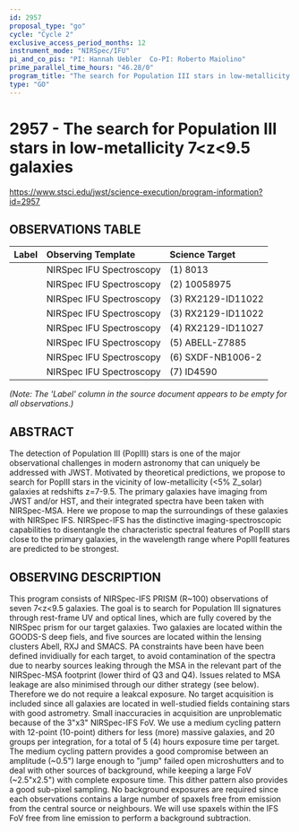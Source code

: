 ```yaml
---
id: 2957
proposal_type: "go"
cycle: "Cycle 2"
exclusive_access_period_months: 12
instrument_mode: "NIRSpec/IFU"
pi_and_co_pis: "PI: Hannah Uebler  Co-PI: Roberto Maiolino"
prime_parallel_time_hours: "46.28/0"
program_title: "The search for Population III stars in low-metallicity 7<z<9.5 galaxies"
type: "GO"
---
```

# 2957 - The search for Population III stars in low-metallicity 7<z<9.5 galaxies
https://www.stsci.edu/jwst/science-execution/program-information?id=2957
## OBSERVATIONS TABLE
| Label | Observing Template       | Science Target      |
| :---- | :----------------------- | :------------------ |
|       | NIRSpec IFU Spectroscopy | (1) 8013            |
|       | NIRSpec IFU Spectroscopy | (2) 10058975        |
|       | NIRSpec IFU Spectroscopy | (3) RX2129-ID11022  |
|       | NIRSpec IFU Spectroscopy | (3) RX2129-ID11022  |
|       | NIRSpec IFU Spectroscopy | (4) RX2129-ID11027  |
|       | NIRSpec IFU Spectroscopy | (5) ABELL-Z7885     |
|       | NIRSpec IFU Spectroscopy | (6) SXDF-NB1006-2   |
|       | NIRSpec IFU Spectroscopy | (7) ID4590          |

*(Note: The 'Label' column in the source document appears to be empty for all observations.)*

## ABSTRACT

The detection of Population III (PopIII) stars is one of the major observational challenges in modern astronomy that can uniquely be addressed with JWST. Motivated by theoretical predictions, we propose to search for PopIII stars in the vicinity of low-metallicity (<5% Z_solar) galaxies at redshifts z=7-9.5. The primary galaxies have imaging from JWST and/or HST, and their integrated spectra have been taken with NIRSpec-MSA. Here we propose to map the surroundings of these galaxies with NIRSpec IFS. NIRSpec-IFS has the distinctive imaging-spectroscopic capabilities to disentangle the characteristic spectral features of PopIII stars close to the primary galaxies, in the wavelength range where PopIII features are predicted to be strongest.

## OBSERVING DESCRIPTION

This program consists of NIRSpec-IFS PRISM (R~100) observations of seven 7<z<9.5 galaxies. The goal is to search for Population III signatures through rest-frame UV and optical lines, which are fully covered by the NIRSpec prism for our target galaxies.
Two galaxies are located within the GOODS-S deep fiels, and five sources are located within the lensing clusters Abell, RXJ and SMACS.
PA constraints have been have been defined invidiually for each target, to avoid contamination of the spectra due to nearby sources leaking through the MSA in the relevant part of the NIRSpec-MSA footprint (lower third of Q3 and Q4). Issues related to MSA leakage are also minimised through our dither strategy (see below). Therefore we do not require a leakcal exposure.
No target acquisition is included since all galaxies are located in well-studied fields containing stars with good astrometry. Small inaccuracies in acquisition are unproblematic because of the 3"x3" NIRSpec-IFS FoV.
We use a medium cycling pattern with 12-point (10-point) dithers for less (more) massive galaxies, and 20 groups per integration, for a total of 5 (4) hours exposure time per target. The medium cycling pattern provides a good compromise between an amplitude (~0.5") large enough to "jump" failed open microshutters and to deal with other sources of background, while keeping a large FoV (~2.5"x2.5") with complete exposure time. This dither pattern also provides a good sub-pixel sampling.
No background exposures are required since each observations contains a large number of spaxels free from emission from the central source or neighbours. We will use spaxels within the IFS FoV free from line emission to perform a background subtraction.